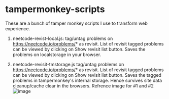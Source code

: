 # tampermonkey-scripts
These are a bunch of tamper monkey scripts I use to transform web experience.
1. neetcode-revist-local.js:
tag/untag problems on https://neetcode.io/problems/* as revisit. List of revisit tagged problems can be viewed by clicking on Show revisit list button. Saves the problems on localstorage in your browser.

2. neetcode-revisit-tmstorage.js
tag/untag problems on https://neetcode.io/problems/* as revisit. List of revisit tagged problems can be viewed by clicking on Show revisit list button. Saves the tagged problems in tampermonkey's internal storage. Hence survives site data cleanup/cache clear in the browsers.
Refrence image for #1 and #2
   ![image](https://github.com/user-attachments/assets/378159fe-91c6-40ca-b995-1faacc1df308)

